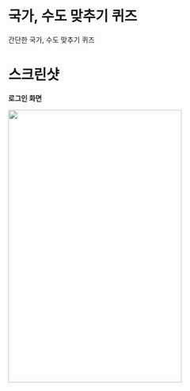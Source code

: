 # 국가, 수도 맞추기 퀴즈
간단한 국가, 수도 맞추기 퀴즈 

스크린샷
==========
**로그인 화면**
<div style="float:center;">
  <img width="350" height="550" src="https://user-images.githubusercontent.com/18605138/46819265-42067580-cdbe-11e8-96c4-3764e0038b10.PNG">
  
</div>
